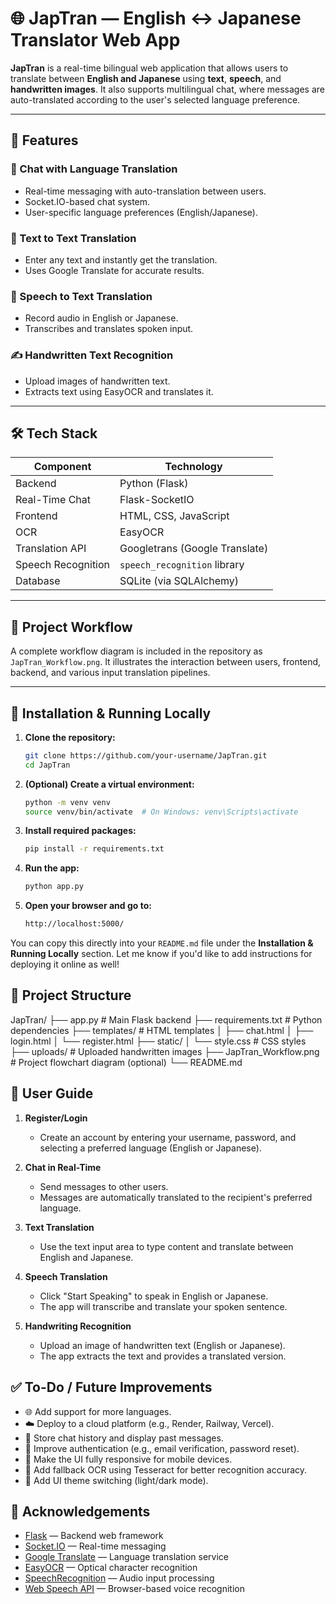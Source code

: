 # 🌐 JapTran — English ↔ Japanese Translator Web App

**JapTran** is a real-time bilingual web application that allows users to translate between **English and Japanese** using **text**, **speech**, and **handwritten images**. It also supports multilingual chat, where messages are auto-translated according to the user's selected language preference.

---

## 🚀 Features

### 💬 Chat with Language Translation
- Real-time messaging with auto-translation between users.
- Socket.IO-based chat system.
- User-specific language preferences (English/Japanese).

### 📝 Text to Text Translation
- Enter any text and instantly get the translation.
- Uses Google Translate for accurate results.

### 🎤 Speech to Text Translation
- Record audio in English or Japanese.
- Transcribes and translates spoken input.

### ✍️ Handwritten Text Recognition
- Upload images of handwritten text.
- Extracts text using EasyOCR and translates it.

---

## 🛠️ Tech Stack

| Component         | Technology             |
|------------------|------------------------|
| Backend          | Python (Flask)         |
| Real-Time Chat   | Flask-SocketIO         |
| Frontend         | HTML, CSS, JavaScript  |
| OCR              | EasyOCR                |
| Translation API  | Googletrans (Google Translate) |
| Speech Recognition | `speech_recognition` library |
| Database         | SQLite (via SQLAlchemy) |

---

## 🧠 Project Workflow

A complete workflow diagram is included in the repository as `JapTran_Workflow.png`. It illustrates the interaction between users, frontend, backend, and various input translation pipelines.

---

## 🔧 Installation & Running Locally

1. **Clone the repository:**

   ```bash
   git clone https://github.com/your-username/JapTran.git
   cd JapTran

2. **(Optional) Create a virtual environment:**

   ```bash
   python -m venv venv
   source venv/bin/activate  # On Windows: venv\Scripts\activate

3. **Install required packages:**

   ```bash
   pip install -r requirements.txt

4. **Run the app:**

   ```bash
   python app.py

5. **Open your browser and go to:**

   ```bash
   http://localhost:5000/


You can copy this directly into your `README.md` file under the **Installation & Running Locally** section. Let me know if you'd like to add instructions for deploying it online as well!

## 📁 Project Structure

JapTran/
├── app.py # Main Flask backend
├── requirements.txt # Python dependencies
├── templates/ # HTML templates
│ ├── chat.html
│ ├── login.html
│ └── register.html
├── static/
│ └── style.css # CSS styles
├── uploads/ # Uploaded handwritten images
├── JapTran_Workflow.png # Project flowchart diagram (optional)
└── README.md

## 👥 User Guide

1. **Register/Login**  
   - Create an account by entering your username, password, and selecting a preferred language (English or Japanese).

2. **Chat in Real-Time**  
   - Send messages to other users.
   - Messages are automatically translated to the recipient's preferred language.

3. **Text Translation**  
   - Use the text input area to type content and translate between English and Japanese.

4. **Speech Translation**  
   - Click "Start Speaking" to speak in English or Japanese.
   - The app will transcribe and translate your spoken sentence.

5. **Handwriting Recognition**  
   - Upload an image of handwritten text (English or Japanese).
   - The app extracts the text and provides a translated version.

## ✅ To-Do / Future Improvements

- 🌐 Add support for more languages.
- ☁️ Deploy to a cloud platform (e.g., Render, Railway, Vercel).
- 💬 Store chat history and display past messages.
- 🔐 Improve authentication (e.g., email verification, password reset).
- 📱 Make the UI fully responsive for mobile devices.
- 🧠 Add fallback OCR using Tesseract for better recognition accuracy.
- 🎨 Add UI theme switching (light/dark mode).

## 🤝 Acknowledgements

- [Flask](https://flask.palletsprojects.com/) — Backend web framework
- [Socket.IO](https://socket.io/) — Real-time messaging
- [Google Translate](https://translate.google.com/) — Language translation service
- [EasyOCR](https://github.com/JaidedAI/EasyOCR) — Optical character recognition
- [SpeechRecognition](https://pypi.org/project/SpeechRecognition/) — Audio input processing
- [Web Speech API](https://developer.mozilla.org/en-US/docs/Web/API/Web_Speech_API) — Browser-based voice recognition

